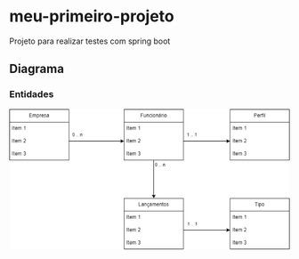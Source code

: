 # meu-primeiro-projeto

Projeto para realizar testes com spring boot


## Diagrama

### Entidades

![Entidades](docs/entidades.png)